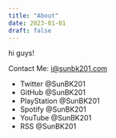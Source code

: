 ```yaml
---
title: "About"
date: 2023-01-01
draft: false
---
```


hi guys! 

Contact Me: i@sunbk201.com

- Twitter @SunBK201
- GitHub @SunBK201
- PlayStation @SunBK201
- Spotify @SunBK201
- YouTube @SunBK201
- RSS @SunBK201